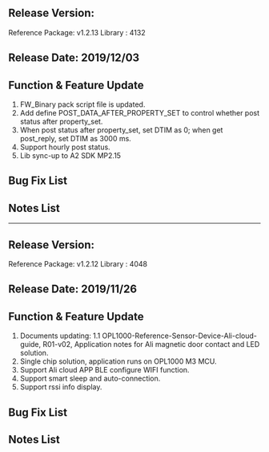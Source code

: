﻿## Release Version:

Reference Package: v1.2.13
Library : 4132


## Release Date: 2019/12/03

## Function & Feature Update 

1. FW_Binary pack script file is updated.   
2. Add define POST_DATA_AFTER_PROPERTY_SET to control whether post status after property_set. 
3. When post status after property_set, set DTIM as 0; when get post_reply, set DTIM as 3000 ms.
4. Support hourly post status.
5. Lib sync-up to A2 SDK MP2.15

## Bug Fix List 


## Notes List
 
*****
## Release Version:

Reference Package: v1.2.12
Library : 4048


## Release Date: 2019/11/26

## Function & Feature Update 

1. Documents updating:
    1.1 OPL1000-Reference-Sensor-Device-Ali-cloud-guide, R01-v02, Application notes for Ali magnetic door contact and LED solution.  
2. Single chip solution, application runs on OPL1000 M3 MCU. 
3. Support Ali cloud APP BLE configure WIFI function.
4. Support smart sleep and auto-connection.
5. Support rssi info display.

## Bug Fix List 


## Notes List 
